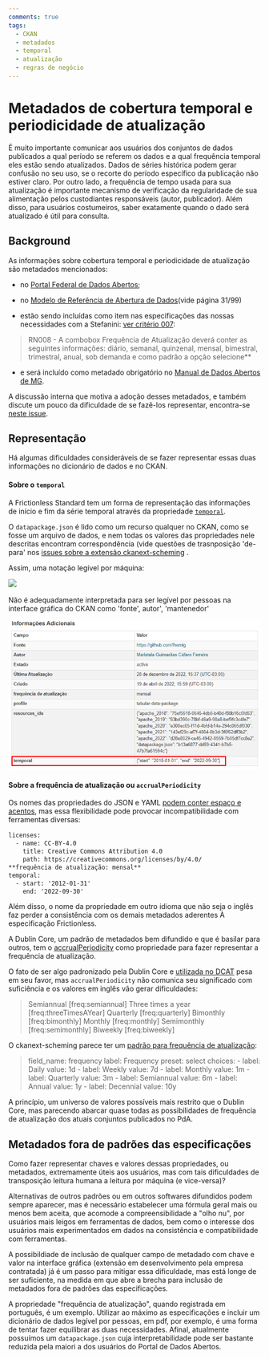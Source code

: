 ```yaml
---
comments: true
tags:
  - CKAN
  - metadados
  - temporal
  - atualização
  - regras de negócio
---
```


# Metadados de cobertura temporal e periodicidade de atualização

É muito importante comunicar aos usuários dos conjuntos de dados publicados a qual período se referem os dados e a qual frequência temporal eles estão sendo atualizados. Dados de séries histórica podem gerar confusão no seu uso, se o recorte do período específico da publicação não estiver claro. Por outro lado, a frequência de tempo usada para sua atualização é importante mecanismo de verificação da regularidade de sua alimentação pelos custodiantes responsáveis (autor, publicador). Além disso, para usuários costumeiros, saber exatamente quando o dado será atualizado é útil para consulta.


## Background

As informações sobre cobertura temporal e periodicidade de atualização são metadados mencionados:

- no [Portal Federal de Dados Abertos](https://dados.gov.br/pagina/manuais-e-orientacoes);

- no [Modelo de Referência de Abertura de Dados](https://www.gov.br/cgu/pt-br/governo-aberto/a-ogp/planos-de-acao/4o-plano-de-acao-brasileiro/compromisso-2-docs/modelo-de-referencia-de-abertura-de-dados_versao-final-2.pdf)(vide página 31/99)

- estão sendo incluídas como item nas especificações das nossas necessidades com a Stefanini: [ver critério 007](https://transparencia-mg.github.io/work-stefanini/0.6/estorias_de_usuarios/sprint_04/06_edicao_do_conjunto_de_dados/):

> RN008 - A combobox Frequência de Atualização deverá conter as seguintes informações: diário, semanal, quinzenal, mensal, bimestral, trimestral, anual, sob demanda e como padrão a opção selecione**

- e será incluído como metadado obrigatório no [Manual de Dados Abertos de MG](https://transparencia-mg.github.io/manual-abertura/pages/002_metadados.html#metadados-obrigat%C3%B3rios-e-facultativos-no-portal-de-dados-abertos-de-minas-gerais).

A discussão interna que motiva a adoção desses metadados, e também discute um pouco da dificuldade de se fazê-los representar, encontra-se [neste issue](https://github.com/transparencia-mg/issues-dadosmg-legado/issues/69).


## Representação

Há algumas dificuldades consideráveis de se fazer representar essas duas informações no dicionário de dados e no CKAN. 

#### Sobre o `temporal`

A Frictionless Standard tem um forma de representação das informações de início e fim da série temporal através da propriedade [`temporal`](https://specs.frictionlessdata.io/data-package/#:~:text=Adherence%20to%20the%20specification%20does%20not%20imply%20that%20additional).

O `datapackage.json` é lido como um recurso qualquer no CKAN, como se fosse um arquivo de dados, e nem todas os valores das propriedades nele descritas encontram correspondência (vide questões de trasnposição 'de-para' nos [issues sobre a extensão ckanext-scheming](https://github.com/ckan/ckanext-scheming/issues) . 

Assim, uma notação legível por máquina:

![](static/temporal_JSON.png)

Não é adequadamente interpretada para ser legível por pessoas na interface gráfica do CKAN como 'fonte', autor', 'mantenedor' 

![](static/temporal_CKAN.png)


#### Sobre a frequência de atualização ou `accrualPeriodicity`

Os nomes das propriedades do JSON e YAML [podem conter espaço e acentos](https://github.com/transparencia-mg/crimes-violentos/blob/7db841f373444afe52925d690f483e47801f9988/datapackage.yaml#L19), mas essa flexibilidade pode provocar incompatibilidade com ferramentas diversas:

````
licenses:
  - name: CC-BY-4.0
    title: Creative Commons Attribution 4.0
    path: https://creativecommons.org/licenses/by/4.0/
**frequência de atualização: mensal**
temporal:
  - start: '2012-01-31'
    end: '2022-09-30'
````

Além disso, o nome da propriedade em outro idioma que não seja o inglês faz perder a consistência com os demais metadados aderentes À especificação Frictionless.

A Dublin Core, um padrão de metadados bem difundido e que é basilar para outros, tem o [accrualPeriodicity](https://www.dublincore.org/specifications/dublin-core/dcmi-terms/terms/accrualPeriodicity/) como propriedade para fazer representar a frequência de atualização.

O fato de ser algo padronizado pela Dublin Core e [utilizada no DCAT](https://www.w3.org/TR/vocab-dcat-2/#Property:dataset_frequency) pesa em seu favor, mas `accrualPeriodicity` não comunica seu significado com suficiência e os valores em inglês vão gerar dificuldades:

> Semiannual [freq:semiannual]
> Three times a year [freq:threeTimesAYear]
> Quarterly [freq:quarterly]
> Bimonthly [freq:bimonthly]
> Monthly [freq:monthly]
> Semimonthly [freq:semimonthly]
> Biweekly [freq:biweekly]

O ckanext-scheming parece ter um [padrão para frequência de atualização](https://github.com/ckan/ckanext-scheming/blob/7d5d6cb91c3d82bd14982dd355c53206c839bbc6/ckanext/scheming/subfields.yaml#L96-L113
): 

 >  field_name: frequency
    label: Frequency
    preset: select
    choices:
    - label: Daily
      value: 1d
    - label: Weekly
      value: 7d
    - label: Monthly
      value: 1m
    - label: Quarterly
      value: 3m
    - label: Semiannual
      value: 6m
    - label: Annual
      value: 1y
    - label: Decennial
      value: 10y

A princípio, um universo de valores possíveis mais restrito que o Dublin Core, mas parecendo abarcar quase todas as possibilidades de frequência de atualização dos atuais conjuntos publicados no PdA.

## Metadados fora de padrões das especificações

Como fazer representar chaves e valores dessas propriedades, ou metadados, extremamente úteis aos usuários, mas com tais dificuldades de transposição leitura humana a leitura por máquina (e vice-versa)?

Alternativas de outros padrões ou em outros softwares difundidos podem sempre aparecer, mas é necessário estabelecer uma fórmula geral mais ou menos bem aceita, que acomode a compreensibilidade a "olho nu", por usuários mais leigos em ferramentas de dados, bem como o interesse dos usuários mais experimentados em dados na consistência e compatibilidade com ferramentas.

A possibildiade de inclusão de qualquer campo de metadado com chave e valor na interface gráfica (extensão em desenvolvimento pela empresa contratada) já é um passo para mitigar essa dificuldade, mas está longe de ser suficiente, na medida em que abre a brecha para inclusão de metadados fora de padrões das especificações.

A propriedade "frequência de atualização", quando registrada em português, é um exemplo. Utilizar ao máximo as especificações e incluir um dicionário de dados legível por pessoas, em pdf, por exemplo, é uma forma de tentar fazer equilibrar as duas necessidades. Afinal, atualmente possuímos um `datapackage.json` cuja interpretabilidade pode ser bastante reduzida pela maiori a dos usuários do Portal de Dados Abertos.